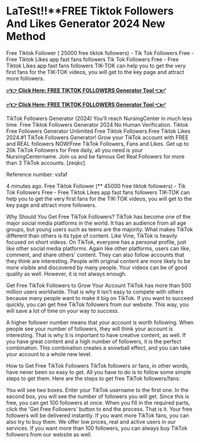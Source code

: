 # LaTeSt!!**FREE Tiktok Followers And Likes Generator 2024 New Method

Free Tiktok Follower ( 25000 free tiktok followers) - Tik Tok Followers Free - Free Tiktok Likes app fast fans followers Tik Tok Followers Free - Free Tiktok Likes app fast fans followers TIK-TOK can help you to get the very first fans for the TIK-TOK videos, you will get to the key page and attract more followers.

**[✅👉 Click Here: FREE TIKTOK FOLLOWERS Generator Tool 👈✅](https://gcstores.com/tiktok-follower/)**

**[✅👉 Click Here: FREE TIKTOK FOLLOWERS Generator Tool 👈✅](https://gcstores.com/tiktok-follower/)**

TikTok Followers Generator (2024) You'll reach NursingCenter in much less time. Free Tiktok Followers Generator 2024 No Human Verification. Tiktok Free Followers Generator Unlimited Free Tiktok Followers.Free Tiktok Likes 2024.#1 TikTok Followers Generator! Grow your TikTok account with FREE and REAL followers NOW!Free TikTok Followers, Fans and Likes. Get up to 20k TikTok Followers for Free daily, all you need is your NursingCentername. Join us and be famous Get Real Followers for more than 3 TikTok accounts. [zeqkc]

Reference number: vsfaf

4 minutes ago. Free Tiktok Follower (** 45000 free tiktok followers) - Tik Tok Followers Free - Free Tiktok Likes app fast fans followers TIK-TOK can help you to get the very first fans for the TIK-TOK videos, you will get to the key page and attract more followers.

Why Should You Get Free TikTok Followers?
TikTok has become one of the major social media platforms in the world. It has an audience from all age groups, but young users such as teens are the majority. What makes TikTok different than others is its type of content. Like Vine, TikTok is heavily focused on short videos. On TikTok, everyone has a personal profile, just like other social media platforms. Again like other platforms, users can like, comment, and share others' content. They can also follow accounts that they think are interesting. People with original content are more likely to be more visible and discovered by many people. Your videos can be of good quality as well. However, it is not always enough.

Get Free TikTok Followers to Grow Your Account
TikTok has more than 500 million users worldwide. That is why it isn't easy to compete with others because many people want to make it big on TikTok. If you want to succeed quickly, you can get free TikTok followers from our website. This way, you will save a lot of time on your way to success.

A higher follower number means that your account is worth following. When people see your number of followers, they will think your account is interesting. That is why it is important to have creative content, as well. If you have great content and a high number of followers, it is the perfect combination. This combination creates a snowball effect, and you can take your account to a whole new level.

How to Get Free TikTok Followers
TikTok followers or fans, in other words, have never been so easy to get. All you have to do is to follow some simple steps to get them. Here are the steps to get free TikTok followers/fans:

You will see two boxes. Enter your TikTok username to the first one.
In the second box, you will see the number of followers you will get. Since this is free, you can get 100 followers at once.
When you fill in the required parts, click the 'Get Free Followers' button to end the process.
That is it. Your free followers will be delivered instantly. If you want more TikTok fans, you can also try to buy them. We offer low prices, real and active users in our services. If you want more than 100 followers, you can always buy TikTok followers from our website as well.
